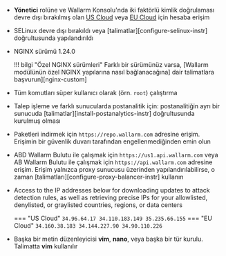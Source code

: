 * **Yönetici** rolüne ve Wallarm Konsolu'nda iki faktörlü kimlik doğrulaması devre dışı bırakılmış olan [US Cloud](https://us1.my.wallarm.com/) veya [EU Cloud](https://my.wallarm.com/) için hesaba erişim
* SELinux devre dışı bırakıldı veya [talimatlar][configure-selinux-instr] doğrultusunda yapılandırıldı
* NGINX sürümü 1.24.0

    !!! bilgi "Özel NGINX sürümleri"
        Farklı bir sürümünüz varsa, [Wallarm modülünün özel NGINX yapılarına nasıl bağlanacağına] dair talimatlara başvurun][nginx-custom]
* Tüm komutları süper kullanıcı olarak (örn. `root`) çalıştırma
* Talep işleme ve farklı sunucularda postanalitik için: postanalitiğin ayrı bir sunucuda [talimatlar][install-postanalytics-instr] doğrultusunda kurulmuş olması
* Paketleri indirmek için `https://repo.wallarm.com` adresine erişim. Erişimin bir güvenlik duvarı tarafından engellenmediğinden emin olun
* ABD Wallarm Bulutu ile çalışmak için `https://us1.api.wallarm.com` veya AB Wallarm Bulutu ile çalışmak için `https://api.wallarm.com` adresine erişim. Erişim yalnızca proxy sunucusu üzerinden yapılandırılabilirse, o zaman [talimatları][configure-proxy-balancer-instr] kullanın
* Access to the IP addresses below for downloading updates to attack detection rules, as well as retrieving precise IPs for your allowlisted, denylisted, or graylisted countries, regions, or data centers

    === "US Cloud"
        ```
        34.96.64.17
        34.110.183.149
        35.235.66.155
        ```
    === "EU Cloud"
        ```
        34.160.38.183
        34.144.227.90
        34.90.110.226
        ```
* Başka bir metin düzenleyicisi **vim**, **nano**, veya başka bir tür kurulu. Talimatta **vim** kullanılır